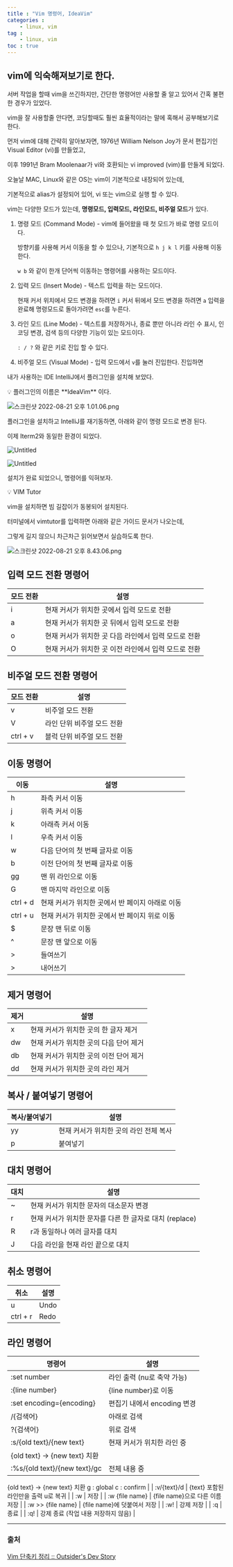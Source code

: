 ```yaml
---
title : "Vim 명령어, IdeaVim"
categories : 
    - linux, vim
tag :
    - linux, vim
toc : true
---
```


## vim에 익숙해져보기로 한다.

서버 작업을 할때 vim을 쓰긴하지만, 간단한 명령어만 사용할 줄 알고 있어서 간혹 불편한 경우가 있었다.

vim을 잘 사용할줄 안다면, 코딩할때도 훨씬 효율적이라는 말에 혹해서 공부해보기로 한다.

먼저 vim에 대해 간략히 알아보자면, 1976년 William Nelson Joy가 문서 편집기인 Visual Editor (vi)를 만들었고, 

이후 1991년 Bram Moolenaar가 vi와 호환되는 vi improved (vim)를 만들게 되었다.

오늘날 MAC, Linux와 같은 OS는 vim이 기본적으로 내장되어 있는데, 

기본적으로 alias가 설정되어 있어, vi 또는 vim으로 실행 할 수 있다.

vim는 다양한 모드가 있는데, **명령모드, 입력모드, 라인모드, 비주얼 모드**가 있다.

1. 명령 모드 (Command Mode) - vim에 들어왔을 때 첫 모드가 바로 명령 모드이다.
    
    방향키를 사용해 커서 이동을 할 수 있으나, 기본적으로 `h j k l` 키를 사용해 이동한다.
    
    `w b` 와 같이 한개 단어씩 이동하는 명령어를 사용하는 모드이다.
    
2. 입력 모드 (Insert Mode) - 텍스트 입력을 하는 모드이다. 
    
    현재 커서 위치에서 모드 변경을 하려면 `i` 커서 뒤에서 모드 변경을 하려면 `a` 입력을 완료해 명령모드로 돌아가려면 `esc`를 누른다.
    
3. 라인 모드 (Line Mode) - 텍스트를 저장하거나, 종료 뿐만 아니라 라인 수 표시, 인코딩 변경, 검색 등의 다양한 기능이 있는 모드이다. 
    
    `: / ?` 와 같은 키로 진입 할 수 있다.
    
4. 비주얼 모드 (Visual Mode) - 입력 모드에서 `v`를 눌러 진입한다.  진입하면 

내가 사용하는 IDE IntelliJ에서 플러그인을 설치해 보았다.

<aside>
💡 플러그인의 이름은 **IdeaVim** 이다.

</aside>

![스크린샷 2022-08-21 오후 1.01.06.png](/assets/images/study/2022-08-21-vim/ideavim.png)

플러그인을 설치하고 IntelliJ를 재기동하면, 아래와 같이 명령 모드로 변경 된다.

이제 Iterm2와 동일한 환경이 되었다.

![Untitled](/assets/images/study/2022-08-21-vim/intellij-vim.png)

![Untitled](/assets/images/study/2022-08-21-vim/iterm-vim.png)

설치가 완료 되었으니, 명령어를 익혀보자.

<aside>
💡 VIM Tutor

</aside>

vim을 설치하면 빔 길잡이가 동봉되어 설치된다.

터미널에서 vimtutor를 입력하면 아래와 같은 가이드 문서가 나오는데,

그렇게 길지 않으니 차근차근 읽어보면서 실습하도록 한다.

![스크린샷 2022-08-21 오후 8.43.06.png](/assets/images/study/2022-08-21-vim/vimtutor.png)

## 입력 모드 전환 명령어

| 모드 전환 | 설명 |
| --- | --- |
| i | 현재 커서가 위치한 곳에서 입력 모드로 전환 |
| a | 현재 커서가 위치한 곳 뒤에서 입력 모드로 전환 |
| o | 현재 커서가 위치한 곳 다음 라인에서 입력 모드로 전환 |
| O | 현재 커서가 위치한 곳 이전 라인에서 입력 모드로 전환 |

## 비주얼 모드 전환 명령어

| 모드 전환 | 설명 |
| --- | --- |
| v | 비주얼 모드 전환 |
| V | 라인 단위 비주얼 모드 전환 |
| ctrl + v | 블럭 단위 비주얼 모드 전환 |

## **이동 명령어**

| 이동 | 설명 |
| --- | --- |
| h | 좌측 커서 이동 |
| j | 위측 커서 이동 |
| k | 아래측 커서 이동 |
| l | 우측 커서 이동 |
| w | 다음 단어의 첫 번째 글자로 이동 |
| b | 이전 단어의 첫 번째 글자로 이동 |
| gg | 맨 위 라인으로 이동 |
| G | 맨 마지막 라인으로 이동 |
| ctrl + d | 현재 커서가 위치한 곳에서 반 페이지 아래로 이동 |
| ctrl + u | 현재 커서가 위치한 곳에서 반 페이지 위로 이동 |
| $ | 문장 맨 뒤로 이동 |
| ^ | 문장 맨 앞으로 이동 |
| > | 들여쓰기 |
| > | 내어쓰기 |

## 제거 명령어

| 제거 | 설명 |
| --- | --- |
| x | 현재 커서가 위치한 곳의 한 글자 제거 |
| dw | 현재 커서가 위치한 곳의 다음 단어 제거 |
| db | 현재 커서가 위치한 곳의 이전 단어 제거 |
| dd | 현재 커서가 위치한 곳의 라인 제거 |

## 복사 / 붙여넣기 명령어

| 복사/붙여넣기 | 설명 |
| --- | --- |
| yy | 현재 커서가 위치한 곳의 라인 전체 복사 |
| p | 붙여넣기 |

## **대치 명령어**

| 대치 | 설명 |
| --- | --- |
| ~ | 현재 커서가 위치한 문자의 대소문자 변경 |
| r | 현재 커서가 위치한 문자를 다른 한 글자로 대치 (replace) |
| R | r과 동일하나 여러 글자를 대치 |
| J | 다음 라인을 현재 라인 끝으로 대치 |

## **취소 명령어**

| 취소 | 설명 |
| --- | --- |
| u | Undo |
| ctrl + r | Redo |

## 라인 명령어

| 명령어 | 설명 |
| --- | --- |
| :set number | 라인 출력 (nu로 축약 가능) |
| :{line number} | {line number}로 이동 |
| :set encoding={encoding} | 편집기 내에서 encoding 변경 |
| /{검색어} | 아래로 검색 |
| ?{검색어} | 위로 검색 |
| :s/{old text}/{new text} | 현재 커서가 위치한 라인 중
{old text} → {new text} 치환 |
| :%s/{old text}/{new text}/gc | 전체 내용 중
{old text} → {new text} 치환
g : global
c : confirm |
| :v/{text}/d | {text} 포함된 라인만을 출력
u로 복귀 |
| :w | 저장 |
| :w {file name} | {file name}으로 다른 이름 저장 |
| :w >> {file name} | {file name}에 덧붙여서 저장 |
| :w! | 강제 저장 |
| :q | 종료 |
| :q! | 강제 종료 (작업 내용 저장하지 않음) |

---

### 출처

[Vim 단축키 정리 :: Outsider's Dev Story](https://www.notion.so/Vim-Outsider-s-Dev-Story-4ccaa4db351f46c288cd9554d7c6a11f)